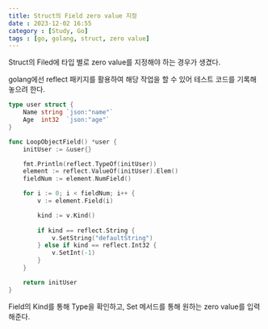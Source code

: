 ```yaml
---
title: Struct의 Field zero value 지정
date : 2023-12-02 16:55
category : [Study, Go]
tags : [go, golang, struct, zero value]
---
```


Struct의 Filed에 타입 별로 zero value를 지정해야 하는 경우가 생겼다.

golang에선 reflect 패키지를 활용하여 해당 작업을 할 수 있어 테스트 코드를 기록해놓으려 한다.

``` go
type user struct {
	Name string `json:"name"`
	Age  int32  `json:"age"`
}

func LoopObjectField() *user {
	initUser := &user{}

	fmt.Println(reflect.TypeOf(initUser))
	element := reflect.ValueOf(initUser).Elem()
	fieldNum := element.NumField()

	for i := 0; i < fieldNum; i++ {
		v := element.Field(i)

		kind := v.Kind()
		
		if kind == reflect.String {
			v.SetString("defaultString")
		} else if kind == reflect.Int32 {
			v.SetInt(-1)
		}
	}

	return initUser
}
```

Field의 Kind를 통해 Type을 확인하고, Set 메서드를 통해 원하는 zero value를 입력해준다.